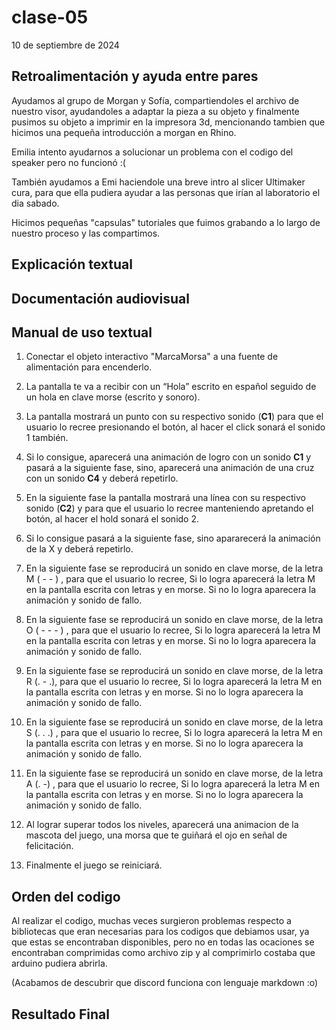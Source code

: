 # clase-05

10 de septiembre de 2024

## Retroalimentación y ayuda entre pares

Ayudamos al grupo de Morgan y Sofía, compartiendoles el archivo de nuestro visor, ayudandoles a adaptar la pieza a su objeto y finalmente pusimos su objeto a imprimir en la impresora 3d, mencionando tambien que hicimos una pequeña introducción a morgan en Rhino.

Emilia intento ayudarnos a solucionar un problema con el codigo del speaker pero no funcionó :(

También ayudamos a Emi haciendole una breve intro al slicer Ultimaker cura, para que ella pudiera ayudar a las personas que irían al laboratorio el dia sabado. 

Hicimos pequeñas "capsulas" tutoriales que fuimos grabando a lo largo de nuestro proceso y las compartimos.

## Explicación textual


## Documentación audiovisual


## Manual de uso textual

1. Conectar el objeto interactivo "MarcaMorsa" a una fuente de alimentación para encenderlo.

2. La pantalla te va a recibir con un “Hola” escrito en español seguido de un hola en clave morse (escrito y sonoro).

3. La pantalla mostrará un punto con su respectivo sonido (**C1**) para que el usuario lo recree presionando el botón, al hacer el click sonará el sonido 1 también. 

4. Si lo consigue, aparecerá una animación de logro con un sonido **C1** y pasará a la siguiente fase, sino, aparecerá una animación de una cruz con un sonido **C4** y deberá repetirlo.

5. En la siguiente fase la pantalla mostrará una línea con su respectivo sonido (**C2**) y para que el usuario lo recree manteniendo apretando el botón, al hacer el hold sonará el sonido 2.

6. Si lo consigue pasará a la siguiente fase, sino apararecerá la animación de la X y deberá repetirlo.

7. En la siguiente fase se reproducirá un sonido en clave morse, de la letra M ( - - ) , para que el usuario lo recree, Si lo logra aparecerá la letra M en la pantalla escrita con letras y en morse. Si no lo logra aparecera la animación y sonido de fallo.

8.  En la siguiente fase se reproducirá un sonido en clave morse, de la letra O ( - - - ) , para que el usuario lo recree, Si lo logra aparecerá la letra M en la pantalla escrita con letras y en morse.  Si no lo logra aparecera la animación y sonido de fallo.
  
9.   En la siguiente fase se reproducirá un sonido en clave morse, de la letra R (. - .), para que el usuario lo recree, Si lo logra aparecerá la letra M en la pantalla escrita con letras y en morse.  Si no lo logra aparecera la animación y sonido de fallo.

10. En la siguiente fase se reproducirá un sonido en clave morse, de la letra S (. . .) , para que el usuario lo recree, Si lo logra aparecerá la letra M en la pantalla escrita con letras y en morse.  Si no lo logra aparecera la animación y sonido de fallo.

11. En la siguiente fase se reproducirá un sonido en clave morse, de la letra A (. -) , para que el usuario lo recree, Si lo logra aparecerá la letra M en la pantalla escrita con letras y en morse.  Si no lo logra aparecera la animación y sonido de fallo.

12. Al lograr superar todos los niveles, aparecerá una animacion de la mascota del juego, una morsa que te guiñará el ojo en señal de felicitación.

13. Finalmente el juego se reiniciará.


## Orden del codigo

Al realizar el codigo, muchas veces surgieron problemas respecto a bibliotecas que eran necesarias para los codigos que debiamos usar, ya que estas se encontraban disponibles, pero no en todas las ocaciones se encontraban comprimidas como archivo zip y al comprimirlo costaba que arduino pudiera abrirla.

(Acabamos de descubrir que discord funciona con lenguaje markdown :o)

## Resultado Final

